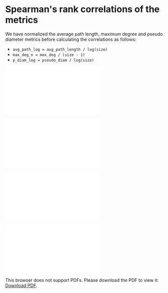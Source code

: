 # Spearman's rank correlations of the metrics

We have normalized the average path length, maximum degree and pseudo diameter metrics before calculating the correlations as follows: 
* ```avg_path_log = avg_path_length / log(size)```
* ```max_deg_n = max_deg / (size - 1)```
* ```p_diam_log = pseudo_diam / log(size)```


![heatmap_friendship](./heatmap_friend.pdf "Correlation heatmap of metrics on friendship networks")

![heatmap_comm](./heatmap_comm.pdf "Correlation heatmap of metrics on communication networks")

![heatmap_collab](./heatmap_friend.pdf "Correlation heatmap of metrics on collaboration networks")


<object data="./heatmap_friend.pdf" type="Correlation heatmap of metrics on friendship networks" width="700px" height="700px">
    <embed src="./heatmap_friend.pdf">
        <p>This browser does not support PDFs. Please download the PDF to view it: <a href=./heatmap_friend.pdf">Download PDF</a>.</p>
    </embed>
</object>
